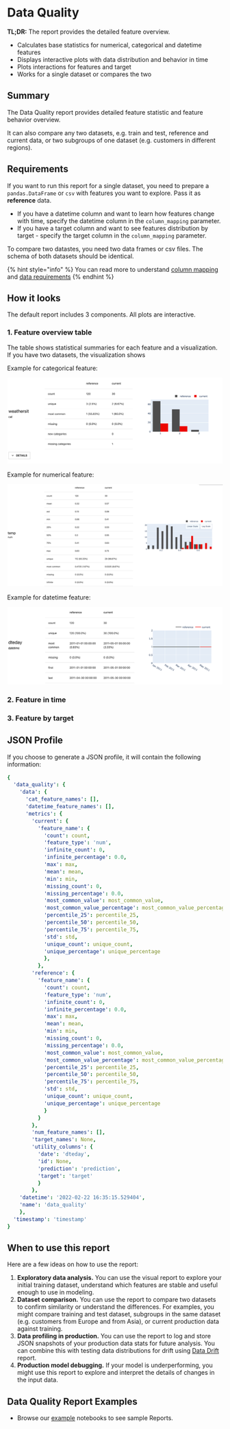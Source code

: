 # Data Quality

**TL;DR:** The report provides the detailed feature overview.

* Calculates base statistics for numerical, categorical and datetime features
* Displays interactive plots with data distribution and behavior in time
* Plots interactions for features and target
* Works for a single dataset or compares the two 

## Summary

The Data Quality report provides detailed feature statistic and feature behavior overview. 

It can also compare any two datasets, e.g. train and test, reference and current data, or two subgroups of one dataset (e.g. customers in different regions).

## Requirements

If you want to run this report for a single dataset, you need to prepare a `pandas.DataFrame` or `csv` with features you want to explore. Pass it as **reference** data.
* If you have a datetime column and want to learn how features change with time, specify the datetime column in the `column_mapping` parameter.
* If you have a target column and want to see features distribution by target - specify the target column in the `column_mapping` parameter. 

To compare two datastes, you need two data frames or csv files. The schema of both datasets should be identical.

{% hint style="info" %}
You can read more to understand [column mapping](../dashboards/column-mapping.md) and [data requirements](../dashboards/data-requirements.md) 
{% endhint %}

## How it looks

The default report includes 3 components. All plots are interactive.

### 1. Feature overview table

The table shows statistical summaries for each feature and a visualization. 
If you have two datasets, the visualization shows 

Example for categorical feature:

![](../.gitbook/assets/reports_data_quality_overview_cat.png)

Example for numerical feature:

![](../.gitbook/assets/reports_data_quality_overview_num.png)

Example for datetime feature:

![](../.gitbook/assets/reports_data_quality_overview_datetime.png)

### 2. Feature in time

### 3. Feature by target 


## JSON Profile

If you choose to generate a JSON profile, it will contain the following information:

```yaml
{
  'data_quality': {
    'data': {
      'cat_feature_names': [],
      'datetime_feature_names': [],
      'metrics': {
        'current': {
          'feature_name': {
            'count': count,
            'feature_type': 'num',
            'infinite_count': 0,
            'infinite_percentage': 0.0,
            'max': max,
            'mean': mean,
            'min': min,
            'missing_count': 0,
            'missing_percentage': 0.0,
            'most_common_value': most_common_value,
            'most_common_value_percentage': most_common_value_percentage,
            'percentile_25': percentile_25,
            'percentile_50': percentile_50,
            'percentile_75': percentile_75,
            'std': std,
            'unique_count': unique_count,
            'unique_percentage': unique_percentage
            },
          },
        'reference': {
          'feature_name': {
            'count': count,
            'feature_type': 'num',
            'infinite_count': 0,
            'infinite_percentage': 0.0,
            'max': max,
            'mean': mean,
            'min': min,
            'missing_count': 0,
            'missing_percentage': 0.0,
            'most_common_value': most_common_value,
            'most_common_value_percentage': most_common_value_percentage,
            'percentile_25': percentile_25,
            'percentile_50': percentile_50,
            'percentile_75': percentile_75,
            'std': std,
            'unique_count': unique_count,
            'unique_percentage': unique_percentage
            }
          }
        },
        'num_feature_names': [],
        'target_names': None,
        'utility_columns': {
          'date': 'dteday',
          'id': None,
          'prediction': 'prediction',
          'target': 'target'
          }
        },
    'datetime': '2022-02-22 16:35:15.529404',
    'name': 'data_quality'
    },
  'timestamp': 'timestamp'
}
```
## When to use this report

Here are a few ideas on how to use the report:

1. **Exploratory data analysis.** You can use the visual report to explore your initial training dataset, understand which features are stable and useful enough to use in modeling. 
2. **Dataset comparison.** You can use the report to compare two datasets to confirm similarity or understand the differences. For examples, you might compare training and test dataset, subgroups in the same dataset (e.g. customers from Europe and from Asia), or current production data against training.
3. **Data profiling in production.** You can use the report to log and store JSON snapshots of your production data stats for future analysis. You can combine this with testing data distributions for drift using [Data Drift](data-drift.md) report.    
4. **Production model debugging.** If your model is underperforming, you might use this report to explore and interpret the details of changes in the input data.

## Data Quality Report Examples

* Browse our [example](../get-started/examples.md) notebooks to see sample Reports.
